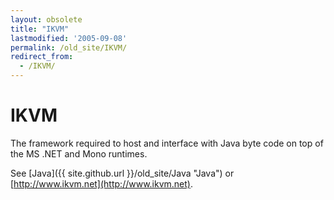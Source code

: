 ```yaml
---
layout: obsolete
title: "IKVM"
lastmodified: '2005-09-08'
permalink: /old_site/IKVM/
redirect_from:
  - /IKVM/
---
```


IKVM
====

The framework required to host and interface with Java byte code on top of the MS .NET and Mono runtimes.

See [Java]({{ site.github.url }}/old_site/Java "Java") or [http://www.ikvm.net](http://www.ikvm.net).

